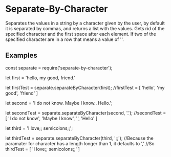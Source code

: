 # Separate-By-Character

Separates the values in a string by a character given by the user, by default it is separated by commas, and returns a list with the values. Gets rid of the specified character and the first space after each element. If two of the specified character are in a row that means a value of ''.

## Examples

const separate = require('separate-by-character');

let first = 'hello, my good, friend.'

let firstTest = separate.separateByCharacter(first);
//firstTest = [ 'hello', 'my good', 'friend' ]

let second = 'I do not know. Maybe I know.. Hello.';

let secondTest = separate.separateByCharacter(second, '.');
//secondTest = [ 'I do not know', 'Maybe I know', '', 'Hello' ]

let third = 'I love;; semicolons;;';

let thirdTest = separate.separateByCharacter(third, ';;');
//Because the paramater for character has a length longer than 1, it defaults to ','
//So thirdTest = [ 'I love;; semicolons;;' ]
